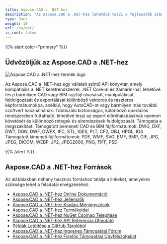 ```yaml
---
title: Aspose.CAD a .NET-hez
description: "Az Aspose.CAD a .NET-hez lehetővé teszi a fejlesztők számára, hogy megnyissák, olvassák és feldolgozzák az AutoCAD DWG, DXF, DWT és egyéb CAD és BIM fájlformátumokat, például: DGN, DWF, DWFX, IFC, STL, IGES, PLT, CF2, OBJ, HPGL, IGS."
type: docs
weight: 10
url: /hu/net/
is_root: false
---
```


{{% alert color="primary" %}}

## **Üdvözöljük az Aspose.CAD a .NET-hez**

![Aspose.CAD a .NET-hez termék logó](/cad/_assets/home_1.png)

Az Aspose.CAD a .NET-hez egy vállalati szintű API könyvtár, amely kompatibilis a .NET keretrendszerrel, .NET Core-al és Xamarin-nal, lehetővé teszi bármilyen CAD vagy BIM rajzfájl olvasását, manipulálását, feldolgozását és exportálását különböző vektoros és raszteres képformátumokba, anélkül, hogy AutoCAD-ot vagy bármilyen más további szoftvert használnának.
Többszálú biztonságos, különböző operációs rendszereken futtatható, lehetővé teszi az export előrehaladásának nyomon követését és különböző rétegek és elrendezések feldolgozását. Támogatja a megszakítást.
Támogatott bemeneti CAD és BIM fájlformátumok: DWG, DXF, DWT, DGN, DWF, DWFX, IFC, STL, IGES, PLT, CF2, OBJ, HPGL, IGS
Támogatott kimeneti fájlformátumok: PDF, WMF, SVG, EMF, BMP, GIF, JPG, JPEG, DICOM, WEBP, JP2, JPEG2000, PNG, TIFF, PSD

{{% /alert %}}

## **Aspose.CAD a .NET-hez Források**

Az alábbiakban néhány hasznos forráshoz találja a linkeket, amelyekre szüksége lehet a feladatai elvégzéséhez.

- [Aspose.CAD a .NET-hez Online Dokumentáció](/hu/cad/net/)
- [Aspose.CAD a .NET-hez Jellemzők](/hu/cad/net/features/)
- [Aspose.CAD a .NET-hez Kiadási Megjegyzések](https://releases.aspose.com/cad/net/release-notes/)
- [Aspose.CAD a .NET-hez Termékoldal](https://products.aspose.com/cad/net/)
- [Aspose.CAD a .NET-hez NuGet Csomag Telepítése](https://www.nuget.org/packages/Aspose.CAD/)
- [Aspose.CAD a .NET-hez API Referencia Útmutató](https://reference.aspose.com/cad/net)
- [Példák Letöltése a GitHub Tárolóból](https://github.com/aspose-cad/Aspose.CAD-for-.NET)
- [Aspose.CAD a .NET-hez Ingyenes Támogatási Fórum](https://forum.aspose.com/c/cad/19)
- [Aspose.CAD a .NET-hez Fizetős Támogatási Ügyfélszolgálat](https://helpdesk.aspose.com/)
